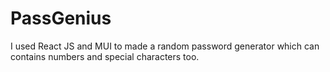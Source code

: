 # PassGenius
I used React JS and MUI to made a random password generator which can contains numbers and special characters too.
